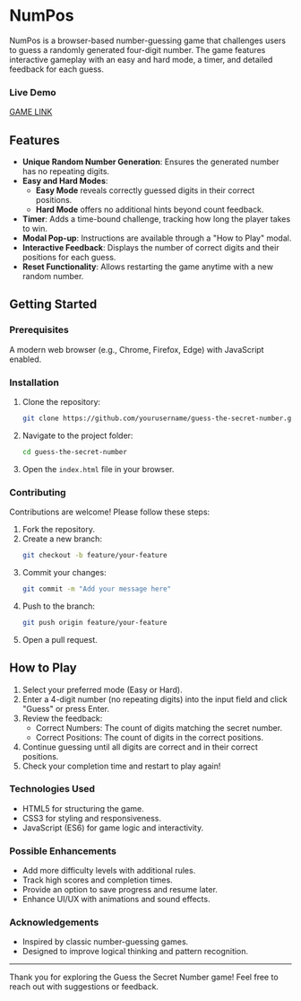 # NumPos
NumPos is a browser-based number-guessing game that challenges users to guess a randomly generated four-digit number. The game features interactive gameplay with an easy and hard mode, a timer, and detailed feedback for each guess.

### Live Demo
[GAME LINK](https://edomiyasgithub.github.io/NumPos-Game/)


## Features
- **Unique Random Number Generation**: Ensures the generated number has no repeating digits.
- **Easy and Hard Modes**:
  - **Easy Mode** reveals correctly guessed digits in their correct positions.
  - **Hard Mode** offers no additional hints beyond count feedback.
- **Timer**: Adds a time-bound challenge, tracking how long the player takes to win.
- **Modal Pop-up**: Instructions are available through a "How to Play" modal.
- **Interactive Feedback**: Displays the number of correct digits and their positions for each guess.
- **Reset Functionality**: Allows restarting the game anytime with a new random number.


## Getting Started

### Prerequisites

A modern web browser (e.g., Chrome, Firefox, Edge) with JavaScript enabled.

### Installation

1. Clone the repository:

   ```bash
   git clone https://github.com/yourusername/guess-the-secret-number.git

2. Navigate to the project folder:

   ```bash
   cd guess-the-secret-number

3. Open the `index.html` file in your browser.


### Contributing
Contributions are welcome! Please follow these steps:
1. Fork the repository.
2. Create a new branch:
   ```bash
   git checkout -b feature/your-feature
3. Commit your changes:
   ```bash
   git commit -m "Add your message here"
4. Push to the branch:
   ```bash
   git push origin feature/your-feature
5. Open a pull request.


## How to Play

1. Select your preferred mode (Easy or Hard).
2. Enter a 4-digit number (no repeating digits) into the input field and click "Guess" or press Enter.
3. Review the feedback:
   - Correct Numbers: The count of digits matching the secret number.
   - Correct Positions: The count of digits in the correct positions.
4. Continue guessing until all digits are correct and in their correct positions.
5. Check your completion time and restart to play again!

### Technologies Used
- HTML5 for structuring the game.
- CSS3 for styling and responsiveness.
- JavaScript (ES6) for game logic and interactivity.

### Possible Enhancements
- Add more difficulty levels with additional rules.
- Track high scores and completion times.
- Provide an option to save progress and resume later.
- Enhance UI/UX with animations and sound effects.


### Acknowledgements
- Inspired by classic number-guessing games.
- Designed to improve logical thinking and pattern recognition.

***
Thank you for exploring the Guess the Secret Number game! Feel free to reach out with suggestions or feedback.
